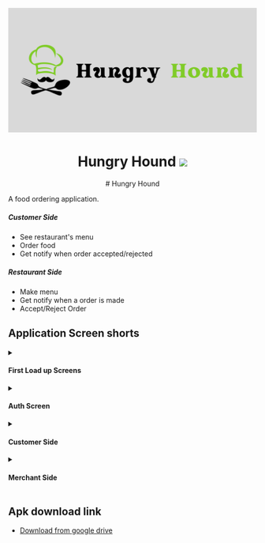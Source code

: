 ![Banner](git_components/hungry_hound_banner.png)

<h1 align="center">Hungry Hound <img src="git_components/logo.png" height="24"></h1>

<p align="center">
  # Hungry Hound 
</p>

A food ordering application.

##### Customer Side
- See restaurant's menu
- Order food 
- Get notify when order accepted/rejected

##### Restaurant Side
- Make menu
- Get notify when a order is made
- Accept/Reject Order

## Application Screen shorts

<details>
  <summary><h4>First Load up Screens</h4></summary>

  &#160; &#160; &#160; &#160;<img src="git_components/screen_shorts/splash_screen.jpeg" height="350"> <img src="git_components/screen_shorts/home_screen.jpeg" height="350"> <img src="git_components/screen_shorts/home_screen_drawer.jpeg" height="350">

</details>
<details>
  <summary><h4>Auth Screen</h4></summary>

  &#160; &#160; &#160; &#160;<img src="git_components/screen_shorts/login.jpeg" height="350"> <img src="git_components/screen_shorts/sign_up.jpeg" height="350"> <img src="git_components/screen_shorts/create_profile.jpeg" height="350">
  
</details>
<details>
  <summary><h4>Customer Side</h4></summary>

  * ##### Home
      <img src="git_components/screen_shorts/customer_home_screen.jpeg" height="350"> <img src="git_components/screen_shorts/user_drawer.jpeg" height="350">
  * ##### Orders
      <img src="git_components/screen_shorts/customer_order_list.jpeg" height="350">
  * ##### Wishlist
      <img src="git_components/screen_shorts/customer_wishlist.jpeg" height="350">
  * ##### Cart
      <img src="git_components/screen_shorts/cart.jpeg" height="350">
  * ##### Restaurant View
      <img src="git_components/screen_shorts/restaurant_view_menu_tab.jpeg" height="350"> <img src="git_components/screen_shorts/restaurant_view_review_tab.jpeg" height="350"> <img src="git_components/screen_shorts/create_review.jpeg" height="350">
  
</details>
<details>
  <summary><h4>Merchant Side</h4></summary>

  * ##### Home
      <img src="git_components/screen_shorts/reasturent_owner_dashboard_new_order_tab.jpeg" height="350"> <img src="git_components/screen_shorts/reasturent_owner_dashboard_menu_tab.jpeg" height="350"> <img src="git_components/screen_shorts/restaurant_owner_drawer.jpeg" height="350">
  * ##### Ongoing Order Screen
      <img src="git_components/screen_shorts/order_list_screen.jpeg" height="350">
  * ##### Completed Order Screen
      <img src="git_components/screen_shorts/order_list_screen_2.jpeg" height="350">
  * ##### Create New Product
      <img src="git_components/screen_shorts/create_menu_item.jpeg" height="350">

</details>
  
## Apk download link

- [Download from google drive](https://drive.google.com/drive/folders/1FR2yWiNrOAJ39OZ2nEbsybpXssL_2Shx?usp=drive_link)


